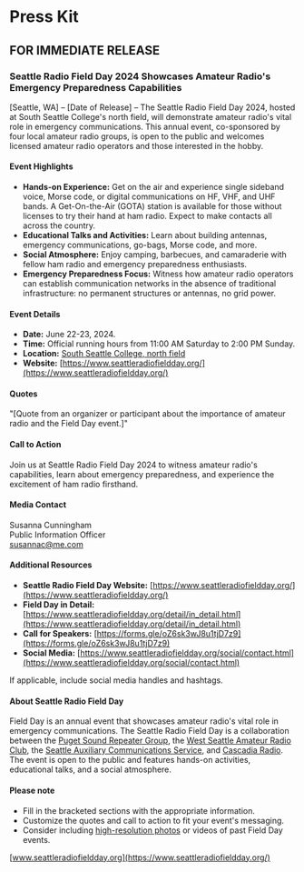# Press Kit

## FOR IMMEDIATE RELEASE


### Seattle Radio Field Day 2024 Showcases Amateur Radio's Emergency Preparedness Capabilities

[Seattle, WA] – [Date of Release] – The Seattle Radio Field Day 2024, hosted at South Seattle College's north field, will demonstrate amateur radio's vital role in emergency communications. This annual event, co-sponsored by four local amateur radio groups, is open to the public and welcomes licensed amateur radio operators and those interested in the hobby.


#### Event Highlights

- **Hands-on Experience:** Get on the air and experience single sideband voice, Morse code, or digital communications on HF, VHF, and UHF bands. A Get-On-the-Air (GOTA) station is available for those without licenses to try their hand at ham radio. Expect to make contacts all across the country.
- **Educational Talks and Activities:** Learn about building antennas, emergency communications, go-bags, Morse code, and more.
- **Social Atmosphere:** Enjoy camping, barbecues, and camaraderie with fellow ham radio and emergency preparedness enthusiasts.
- **Emergency Preparedness Focus:** Witness how amateur radio operators can establish communication networks in the absence of traditional infrastructure: no permanent structures or antennas, no grid power.


#### Event Details

- **Date:** June 22-23, 2024.
- **Time:** Official running hours from 11:00 AM Saturday to 2:00 PM Sunday.
- **Location:** [South Seattle College, north field](https://www.google.com/maps/place/47%C2%B033'00.7%22N+122%C2%B021'12.4%22W/@47.5501985,-122.3543562,377m/data=!3m2!1e3!4b1!4m6!3m5!1s0x0:0xf42750fd596c3bec!7e2!8m2!3d47.5501969!4d-122.3534362)
- **Website:** [https://www.seattleradiofieldday.org/](https://www.seattleradiofieldday.org/)


#### Quotes

"[Quote from an organizer or participant about the importance of amateur radio and the Field Day event.]"


#### Call to Action

Join us at Seattle Radio Field Day 2024 to witness amateur radio's capabilities, learn about emergency preparedness, and experience the excitement of ham radio firsthand.


#### Media Contact

Susanna Cunningham
<br />
Public Information Officer
<br />
[susannac@me.com](mailto:susannac@me.com)


#### Additional Resources

- **Seattle Radio Field Day Website:** [https://www.seattleradiofieldday.org/](https://www.seattleradiofieldday.org/)
- **Field Day in Detail:** [https://www.seattleradiofieldday.org/detail/in_detail.html](https://www.seattleradiofieldday.org/detail/in_detail.html)
- **Call for Speakers:** [https://forms.gle/oZ6sk3wJ8u1tjD7z9](https://forms.gle/oZ6sk3wJ8u1tjD7z9)
- **Social Media:** [https://www.seattleradiofieldday.org/social/contact.html](https://www.seattleradiofieldday.org/social/contact.html)

If applicable, include social media handles and hashtags.


#### About Seattle Radio Field Day

Field Day is an annual event that showcases amateur radio's vital role in emergency communications. The Seattle Radio Field Day is a collaboration between the [Puget Sound Repeater Group](https://psrg.org), the [West Seattle Amateur Radio Club](https://w7aw.org), the [Seattle Auxiliary Communications Service](https://seattleacs.org), and [Cascadia Radio](https://cascadiaradio.org). The event is open to the public and features hands-on activities, educational talks, and a social atmosphere.


#### Please note

- Fill in the bracketed sections with the appropriate information.
- Customize the quotes and call to action to fit your event's messaging.
- Consider including [high-resolution photos](https://www.seattleradiofieldday.org/social/photos.html) or videos of past Field Day events.

[www.seattleradiofieldday.org](https://www.seattleradiofieldday.org/)